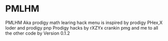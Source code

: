 # PMLHM
PMLHM Aka prodigy math learing hack menu
is inspired by prodigy PHex,X loder and prodigy pnp
Prodigy hacks by rXZYx crankin pmg and me to all the other code by 
Version 0.1.2
